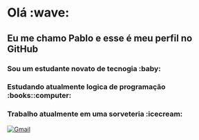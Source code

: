 <h1>Olá :wave:</h1>
<h2>Eu me chamo Pablo e esse é meu perfil no GitHub</h2>
<h3>Sou um estudante novato de tecnogia :baby:</h3>
<h3>Estudando atualmente logica de programação :books::computer:</h3>
<h3>Trabalho atualmente em uma sorveteria :icecream:</h3>

[![Gmail](https://img.shields.io/badge/Gmail-D14836?style=for-the-badge&logo=gmail&logoColor=white)](mailto:pabloexbox@gmail.com)
